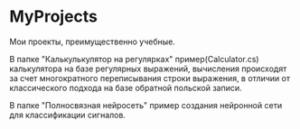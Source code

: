 # MyProjects
Мои проекты, преимущественно учебные.

В папке "Калькулькулятор на регулярках" пример(Calculator.cs) калькулятора на базе регулярных выражений, вычисления происходят за счет многократного переписывания строки выражения, в отличии от классического подхода на базе обратной польской записи.

В папке "Полносвязная нейросеть" пример создания нейронной сети для классификации сигналов.
